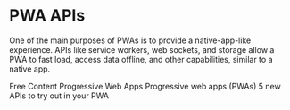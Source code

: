 # PWA APIs

One of the main purposes of PWAs is to provide a native-app-like experience. APIs like service workers, web sockets, and storage allow a PWA to fast load, access data offline, and other capabilities, similar to a native app.

<ResourceGroupTitle>Free Content</ResourceGroupTitle>
<BadgeLink colorScheme='yellow' badgeText='Read' href='https://web.dev/progressive-web-apps/'>Progressive Web Apps</BadgeLink>
<BadgeLink colorScheme='yellow' badgeText='Read' href='https://developer.mozilla.org/en-US/docs/Web/Progressive_web_apps'>Progressive web apps (PWAs)</BadgeLink>
<BadgeLink colorScheme='yellow' badgeText='Read' href='https://blog.logrocket.com/project-fugu-5-new-apis-to-try-out-in-your-pwa/'> 5 new APIs to try out in your PWA</BadgeLink>
